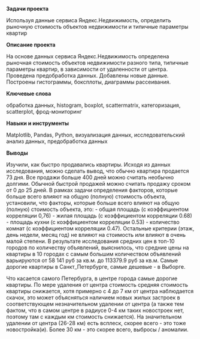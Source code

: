 **Задачи проекта**

Используя данные сервиса Яндекс.Недвижимость, определить рыночную стоимость объектов недвижимости и типичные параметры квартир

**Описание проекта**

На основе данных сервиса Яндекс.Недвижимость определена рыночная стоимость
объектов недвижимости разного типа, типичные параметры квартир, в зависимости от
удаленности от центра. Проведена предобработка данных. Добавлены новые данные.
Построены гистограммы, боксплоты, диаграммы рассеивания.

**Ключевые слова**

обработка данных, histogram, boxplot, scattermatrix,
категоризация, scatterplot,  фрод-мониторинг

**Навыки и инструменты**

Matplotlib, Pandas, Python, визуализация данных, исследовательский анализ данных, предобработка данных

**Выводы**

Изучили, как быстро продавались квартиры. Исходя из данных исследования, можно сделать вывод, что обычно квартира продается 73 дня. Все продажи больше 400 дней можно считать необычно долгими. Обычной быстрой продажей можно считать продажу сроком от 0 до 25 дней.
В рамках задачи определения факторов, которые больше всего влияют на общую (полную) стоимость объекта, установили, что факторы, которые больше всего влияют на общую (полную) стоимость объекта, это: 
        - общая площадь (с коэффициентом корреляции 0,76)
        - жилая площадь (с коэффициентом корреляции 0.68)
        - площадь кухни (с коэффициентом корреляции 0.53)
        - количество комнат (с коэффициентом корреляции 0.47).
        Остальные критерии (этаж, день недели, месяц год) не влияют на стоимость или влияют в очень малой степени.
В результате исследования средних цен в топ-10 городов по количеству объявлений, выяснилось, что средние цены на квартиры в 10 городах с самым большим количеством объявлений варьируются от 58 141 руб за кв.м. до 113379.9 руб за кв.м. Самые дорогие квартиры в Санкт_Петербурге, самые дешевые - в Выборге.

Что касается самого Петербурга, в центре города самые дорогие квартиры. По мере удаления от центра стоимость средняя стоимость квартиры снижается, хотя примерно с 4 до 7 км от центра наблюдается скачок, это может объясняться наличием новых жилых застроек в соответствующем незначительном удалении от центра (а также тем фактом, что в самом центре в радиусе 0-4 км таких новостроек нет, поэтому там с каждым км стоимость снижается).
На значительном удалении от центра (26-28 км) есть всплеск, скорее всего - это тоже новостройка(и). Более 30 км - это скорее всего, выбросы / аномалии.